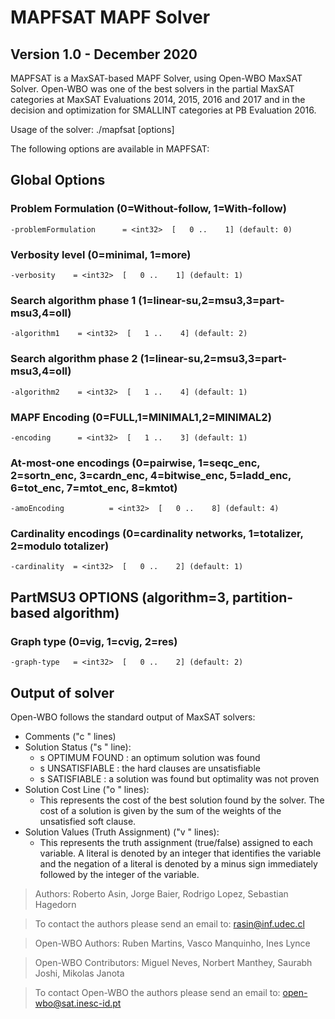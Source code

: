 # MAPFSAT MAPF Solver
## Version 1.0 - December 2020

MAPFSAT is a MaxSAT-based MAPF Solver, using Open-WBO MaxSAT Solver.
Open-WBO was one of the best solvers in the partial MaxSAT categories at 
MaxSAT Evaluations 2014, 2015, 2016 and 2017 and in the decision and 
optimization for SMALLINT categories at PB Evaluation 2016.

Usage of the solver:
./mapfsat [options] <input-file> <output-file>

The following options are available in MAPFSAT:

## Global Options
### Problem Formulation (0=Without-follow, 1=With-follow)
```-problemFormulation      = <int32>  [   0 ..    1] (default: 0)```

### Verbosity level (0=minimal, 1=more)
```-verbosity    = <int32>  [   0 ..    1] (default: 1)```

### Search algorithm phase 1 (1=linear-su,2=msu3,3=part-msu3,4=oll)
```-algorithm1    = <int32>  [   1 ..    4] (default: 2)```

### Search algorithm phase 2 (1=linear-su,2=msu3,3=part-msu3,4=oll)
```-algorithm2    = <int32>  [   1 ..    4] (default: 1)```

### MAPF Encoding (0=FULL,1=MINIMAL1,2=MINIMAL2)
```-encoding      = <int32>  [   1 ..    3] (default: 1)```

### At-most-one encodings (0=pairwise, 1=seqc_enc, 2=sortn_enc, 3=cardn_enc, 4=bitwise_enc, 5=ladd_enc, 6=tot_enc, 7=mtot_enc, 8=kmtot)
```-amoEncoding          = <int32>  [   0 ..    8] (default: 4)```

### Cardinality encodings (0=cardinality networks, 1=totalizer, 2=modulo totalizer)
```-cardinality  = <int32>  [   0 ..    2] (default: 1)```
       
## PartMSU3 OPTIONS (algorithm=3, partition-based algorithm)
### Graph type (0=vig, 1=cvig, 2=res)
```-graph-type   = <int32>  [   0 ..    2] (default: 2)```

## Output of solver
Open-WBO follows the standard output of MaxSAT solvers:
* Comments ("c " lines) 
* Solution Status ("s " line):
  * s OPTIMUM FOUND : an optimum solution was found
  * s UNSATISFIABLE : the hard clauses are unsatisfiable
  * s SATISFIABLE   : a solution was found but optimality was not proven
* Solution Cost Line ("o " lines):
  * This represents the cost of the best solution found by the solver. The cost 
  of a solution is given by the sum of the weights of the unsatisfied soft clause.
* Solution Values (Truth Assignment) ("v " lines): 
  * This represents the truth assignment (true/false) assigned to each variable. 
  A literal is denoted by an integer that identifies the variable and the negation 
  of a literal is denoted by a minus sign immediately followed by the integer of 
  the variable.
  
> Authors: Roberto Asin, Jorge Baier, Rodrigo Lopez, Sebastian Hagedorn

> To contact the authors please send an email to:  rasin@inf.udec.cl

> Open-WBO Authors: Ruben Martins, Vasco Manquinho, Ines Lynce

> Open-WBO Contributors: Miguel Neves, Norbert Manthey, Saurabh Joshi, Mikolas Janota

> To contact Open-WBO the authors please send an email to:  open-wbo@sat.inesc-id.pt
